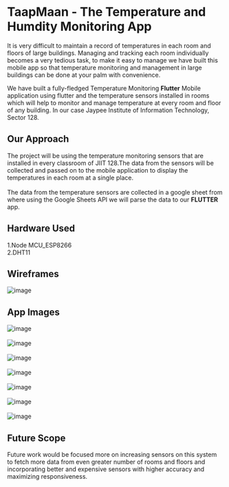 # TaapMaan - The Temperature and Humdity Monitoring App

It is very difficult to maintain a record of temperatures in each room and floors of large buildings. Managing and tracking each room individually becomes a very tedious task, to make it easy to manage we have built this mobile app so that temperature monitoring and management in large buildings can be done at your palm with convenience.<br>

We have built a fully-fledged Temperature Monitoring **Flutter** Mobile application using flutter and the temperature sensors installed in rooms which will help to monitor and manage temperature at every room and floor of any building. In our case Jaypee Institute of Information Technology, Sector 128.
<br>


## Our Approach

The project will be using the temperature monitoring sensors that are installed in every classroom of JIIT 128.The data from the sensors will be collected and passed on to the mobile application to display the temperatures in each room at a single place.<br>
</br>
The data from the temperature sensors are collected in a google sheet from where using the Google Sheets API we will parse the data to our **FLUTTER** app.

## Hardware Used
 1.Node MCU_ESP8266 </br>
 2.DHT11
 
## Wireframes
![image](https://user-images.githubusercontent.com/71933640/210734955-012fb45a-5cba-4473-801c-000abac1962c.png)

## App Images
![image](https://user-images.githubusercontent.com/71933640/210735068-3ad6dee1-76f3-484f-a1e6-37faea143ef1.png)<br>
<br>
![image](https://user-images.githubusercontent.com/71933640/210735086-4c8cccad-b00d-4aa4-a7a1-b243ab846bce.png)<br>
<br>
![image](https://user-images.githubusercontent.com/71933640/210735114-f86b84b6-f5cf-4fe7-84bf-9a0cc1022ebb.png)<br>
<br>
![image](https://user-images.githubusercontent.com/71933640/210735132-818e0c32-02c9-4b64-aae9-5318515b391a.png)<br>
<br>
![image](https://user-images.githubusercontent.com/71933640/210735145-9ef1ba8c-c429-439d-baf0-1da613288d4b.png)<br>
<br>
![image](https://user-images.githubusercontent.com/71933640/210735177-a62f5e0d-af96-4118-a49e-92c42b8e2755.png)<br>
<br>
![image](https://user-images.githubusercontent.com/71933640/210735193-93356101-5249-43d3-8f9d-6f929bc41c02.png)<br>


## Future Scope
Future work would be focused more on increasing sensors on this system to fetch more data from even greater number of rooms and floors and incorporating better and expensive sensors with higher accuracy and maximizing responsiveness.







